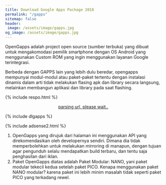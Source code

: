 ```yaml
---
title: Download Google Apps Package 2018
permalink: "/gapps"
sitemap: false
header:
 image: /assets/image/gapps.jpg
og_image: /assets/image/gapps.jpg
---
```


OpenGapps adalah project open source (sumber terbuka) yang dibuat untuk mengakomodasi pemilik smartphone dengan OS Android yang menggunakan Custom ROM yang ingin menggunakan layanan Google terintegrasi.

Berbeda dengan GAPPS lain yang lebih dulu beredar, opengapps mempunyai modul-modul atau paket-paket tertentu dengan instalasi dinamis dalam arti tidak melakukan flasing apk dan library secara langsung, melainkan membangun aplikasi dan library pada saat flashing.

{% include respo.html %}

<div style="display: block; text-align: center;">

<a href="/" id="download" class="btn btn--primary" target="_blank" rel="external nofollow noopener">
parsing url, please wait..
</a>

</div>

{% include dlgapps %}

{% include adsense2.html %}

1. OpenGapps yang dirujuk dari halaman ini menggunakan API yang direkomendasikan oleh developernya sendiri. Dimana dia tidak memperbolehkan untuk melakukan mirroring di manapun, dengan tujuan agar pengunduh selalu mendapatkan build terbaru, dan tentu saja penghasilan dari iklan.
2. Paket OpenGapps diatas adalah Paket Modular: NANO, yani paket modular tekecil kedua setelah paket PICO. Kenapa menggunakan paket NANO modular? karena paket ini lebih minim masalah tidak seperti paket PICO yang terkadang rewel.
